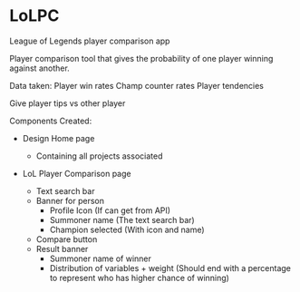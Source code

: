 # LoLPC
League of Legends player comparison app


Player comparison tool that gives the probability of one player winning against another.

Data taken:
Player win rates
Champ counter rates
Player tendencies

Give player tips vs other player


Components Created:
- Design Home page
  - Containing all projects associated

- LoL Player Comparison page
  - Text search bar
  - Banner for person
    - Profile Icon (If can get from API)
    - Summoner name (The text search bar)
    -  Champion selected (With icon and name)
  - Compare button
  - Result banner
    - Summoner name of winner
    - Distribution of variables + weight (Should end with a percentage to represent who has higher chance of winning)